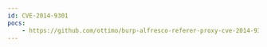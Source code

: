 ```yaml
---
id: CVE-2014-9301
pocs:
    - https://github.com/ottimo/burp-alfresco-referer-proxy-cve-2014-9301
---
```

